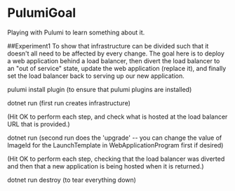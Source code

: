 # PulumiGoal
Playing with Pulumi to learn something about it.


##Experiment1
To show that infrastructure can be divided such that it doesn't all need to be affected by every change.  The goal here is to deploy a web application behind a load balancer, then divert the load balancer to an "out of service" state, update the web application (replace it), and finally set the load balancer back to serving up our new application.

pulumi install plugin  (to ensure that pulumi plugins are installed)

dotnet run  (first run creates infrastructure)

(Hit OK to perform each step, and check what is hosted at the load balancer URL that is provided.)

dotnet run  (second run does the 'upgrade' -- you can change the value of ImageId for the LaunchTemplate in WebApplicationProgram first if desired)

(Hit OK to perform each step, checking that the load balancer was diverted and then that a new application is being hosted when it is returned.)

dotnet run destroy  (to tear everything down)
